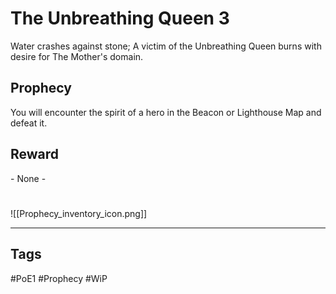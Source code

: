 # The Unbreathing Queen 3
Water crashes against stone; A victim of the Unbreathing Queen burns with desire for The Mother's domain.
## Prophecy
You will encounter the spirit of a hero in the Beacon or Lighthouse Map and defeat it.
## Reward
\- None -

#
![[Prophecy_inventory_icon.png]]

---
## Tags
#PoE1 
#Prophecy
#WiP 